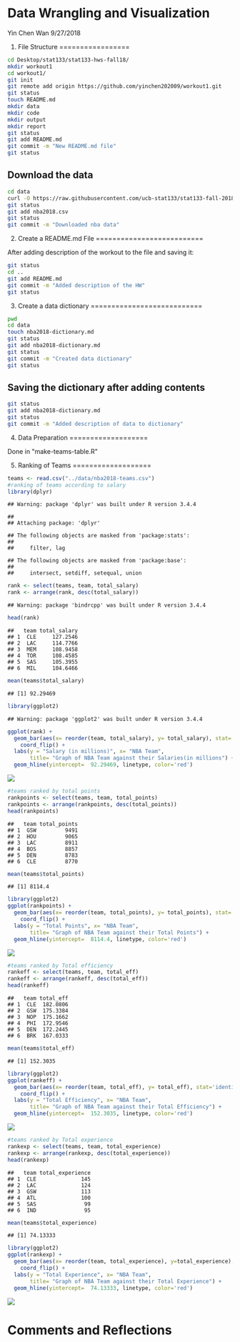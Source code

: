 Data Wrangling and Visualization
================
Yin Chen Wan
9/27/2018

1) File Structure
=================

``` bash
cd Desktop/stat133/stat133-hws-fall18/
mkdir workout1
cd workout1/
git init
git remote add origin https://github.com/yinchen202009/workout1.git
git status
touch README.md
mkdir data
mkdir code
mkdir output
mkdir report
git status
git add README.md
git commit -m "New README.md file"
git status
```

Download the data
-----------------

``` bash
cd data
curl -O https://raw.githubusercontent.com/ucb-stat133/stat133-fall-2018/master/data/nba2018.csv
git status
git add nba2018.csv
git status
git commit -m "Downloaded nba data"
```

2) Create a README.md File
==========================

After adding description of the workout to the file and saving it:

``` bash
git status
cd ..
git add README.md 
git commit -m "Added description of the HW"
git status
```

3) Create a data dictionary
===========================

``` bash
pwd
cd data
touch nba2018-dictionary.md
git status
git add nba2018-dictionary.md
git status
git commit -m "Created data dictionary"
git status
```

Saving the dictionary after adding contents
-------------------------------------------

``` bash
git status
git add nba2018-dictionary.md
git status
git commit -m "Added description of data to dictionary"
```

4) Data Preparation
===================

Done in "make-teams-table.R"

5) Ranking of Teams
===================

``` r
teams <- read.csv("../data/nba2018-teams.csv")
#ranking of teams according to salary
library(dplyr)
```

    ## Warning: package 'dplyr' was built under R version 3.4.4

    ## 
    ## Attaching package: 'dplyr'

    ## The following objects are masked from 'package:stats':
    ## 
    ##     filter, lag

    ## The following objects are masked from 'package:base':
    ## 
    ##     intersect, setdiff, setequal, union

``` r
rank <- select(teams, team, total_salary)
rank <- arrange(rank, desc(total_salary))
```

    ## Warning: package 'bindrcpp' was built under R version 3.4.4

``` r
head(rank)
```

    ##   team total_salary
    ## 1  CLE     127.2546
    ## 2  LAC     114.7766
    ## 3  MEM     108.9458
    ## 4  TOR     108.4585
    ## 5  SAS     105.3955
    ## 6  MIL     104.6466

``` r
mean(teams$total_salary)
```

    ## [1] 92.29469

``` r
library(ggplot2)
```

    ## Warning: package 'ggplot2' was built under R version 3.4.4

``` r
ggplot(rank) +
  geom_bar(aes(x= reorder(team, total_salary), y= total_salary), stat='identity') +
    coord_flip() +
  labs(y = "Salary (in millions)", x= "NBA Team", 
       title= "Graph of NBA Team against their Salaries(in millions") +
  geom_hline(yintercept=  92.29469, linetype, color='red')
```

![](../images/unnamed-chunk-6-1.png)

``` r
#teams ranked by total points
rankpoints <- select(teams, team, total_points)
rankpoints <- arrange(rankpoints, desc(total_points))
head(rankpoints)
```

    ##   team total_points
    ## 1  GSW         9491
    ## 2  HOU         9065
    ## 3  LAC         8911
    ## 4  BOS         8857
    ## 5  DEN         8783
    ## 6  CLE         8770

``` r
mean(teams$total_points)
```

    ## [1] 8114.4

``` r
library(ggplot2)
ggplot(rankpoints) +
  geom_bar(aes(x= reorder(team, total_points), y= total_points), stat='identity') +
    coord_flip() +
  labs(y = "Total Points", x= "NBA Team", 
       title= "Graph of NBA Team against their Total Points") +
  geom_hline(yintercept=  8114.4, linetype, color='red')
```

![](../images/unnamed-chunk-6-2.png)

``` r
#teams ranked by Total efficiency
rankeff <- select(teams, team, total_eff)
rankeff <- arrange(rankeff, desc(total_eff))
head(rankeff)
```

    ##   team total_eff
    ## 1  CLE  182.0806
    ## 2  GSW  175.3384
    ## 3  NOP  175.1662
    ## 4  PHI  172.9546
    ## 5  DEN  172.2445
    ## 6  BRK  167.0333

``` r
mean(teams$total_eff)
```

    ## [1] 152.3035

``` r
library(ggplot2)
ggplot(rankeff) +
  geom_bar(aes(x= reorder(team, total_eff), y= total_eff), stat='identity') +
    coord_flip() +
  labs(y = "Total Efficiency", x= "NBA Team", 
       title= "Graph of NBA Team against their Total Efficiency") +
  geom_hline(yintercept=  152.3035, linetype, color='red')
```

![](../images/unnamed-chunk-6-3.png)

``` r
#teams ranked by Total experience
rankexp <- select(teams, team, total_experience)
rankexp <- arrange(rankexp, desc(total_experience))
head(rankexp)
```

    ##   team total_experience
    ## 1  CLE              145
    ## 2  LAC              124
    ## 3  GSW              113
    ## 4  ATL              100
    ## 5  SAS               99
    ## 6  IND               95

``` r
mean(teams$total_experience)
```

    ## [1] 74.13333

``` r
library(ggplot2)
ggplot(rankexp) +
  geom_bar(aes(x= reorder(team, total_experience), y=total_experience), stat='identity') +
    coord_flip() +
  labs(y = "Total Experience", x= "NBA Team", 
       title= "Graph of NBA Team against their Total Experience") +
  geom_hline(yintercept=  74.13333, linetype, color='red')
```

![](../images/unnamed-chunk-6-4.png)

Comments and Reflections
========================

